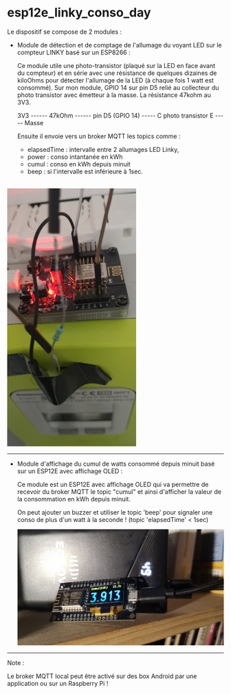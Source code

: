 # esp12e_linky_conso_day

Le dispositif se compose de 2 modules :

- Module de détection et de comptage de l'allumage du voyant LED sur le compteur LINKY basé sur un ESP8266 :

  Ce module utile une photo-transistor (plaqué sur la LED en face avant du compteur) et en série avec une résistance de quelques dizaines de kiloOhms pour détecter l'allumage de la LED (à chaque fois 1 watt est consommé). Sur mon module, GPIO 14 sur pin D5 relié au collecteur du photo transistor avec émetteur à la masse. La résistance 47kohm au 3V3.

   3V3 ------ 47kOhm ------ pin D5 (GPIO 14) ----- C photo transistor E ----- Masse
  

  Ensuite il envoie vers un broker MQTT les topics comme :

    - elapsedTime : intervalle entre 2 allumages LED Linky,
    - power : conso intantanée en kWh 
    - cumul : conso en kWh depuis minuit
    - beep : si l'intervalle est inférieure à 1sec.

 <br />


  <img src="./IMG_20240819_223845.jpg" alt="drawing" width="300"/>

<hr>  

- Module d'affichage du cumul de watts consommé depuis minuit basé sur un ESP12E avec affichage OLED :

  Ce module est un ESP12E avec affichage OLED qui va permettre de recevoir du broker MQTT le topic "cumul" et ainsi d'afficher la valeur de la consommation en kWh depuis minuit.

  On peut ajouter un buzzer et utiliser le topic 'beep' pour signaler une conso de plus d'un watt à la seconde ! (topic 'elapsedTime' < 1sec)

  <img src="./IMG-20240817-WA0002.jpeg" alt="drawing" width="600"/>

<hr>

Note :

Le broker MQTT local peut être activé sur des box Android par une application ou sur un Raspberry Pi !

